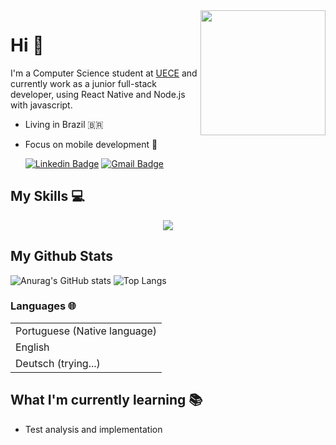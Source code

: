 <img src="https://github.com/0317IL/0317IL/assets/83174653/c7e90b34-463a-43ed-84fe-1a632d25644c" height="200cm" align="right" />

# Hi :wave: 

I'm a Computer Science student at [UECE](https://www.uece.br/) and currently work as a junior full-stack developer, using React Native and Node.js with javascript.

- Living in Brazil 🇧🇷
- Focus on mobile development 📱 <br>

  [![Linkedin Badge](https://img.shields.io/badge/-ingridlima-blue?style=flat-square&logo=Linkedin&logoColor=white&link=https://www.linkedin.com/in/ingridlima-js)](https://www.linkedin.com/in/ingridlima-js) [![Gmail Badge](https://img.shields.io/badge/-ibezerradelima@gmail.com-c14438?style=flat-square&logo=Gmail&logoColor=white&link=mailto:ibezerradelima@gmail.com)](mailto:ibezerradelima@gmail.com)

## My Skills 💻
<p align="center">
  <a href="">
    <img src="https://skillicons.dev/icons?i=js,ts,react,nodejs,redux,next,jest,figma,tailwind,materialui,mysql,html,css,py,git,c,kotlin" />
  </a>
</p>

## My Github Stats
![Anurag's GitHub stats](https://github-readme-stats.vercel.app/api?username=I-Lima&show_icons=true&theme=transparent&hide_border=true)
![Top Langs](https://github-readme-stats.vercel.app/api/top-langs/?username=I-Lima&layout=compact&theme=transparent&hide_border=true)


### Languages 🌐
|                              |
| ---------------------------- |
| Portuguese (Native language) |
| English                      |
| Deutsch  (trying...)         |

## What I'm currently learning 📚
- Test analysis and implementation
